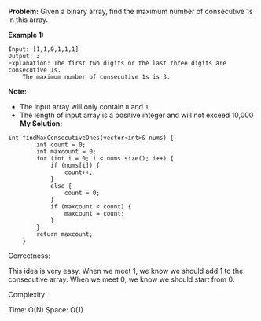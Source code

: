 **Problem:**
Given a binary array, find the maximum number of consecutive 1s in this array.

**Example 1:**

```
Input: [1,1,0,1,1,1]
Output: 3
Explanation: The first two digits or the last three digits are consecutive 1s.
    The maximum number of consecutive 1s is 3.
```



**Note:**

- The input array will only contain `0` and `1`.
- The length of input array is a positive integer and will not exceed 10,000
**My Solution:**
```
int findMaxConsecutiveOnes(vector<int>& nums) {
        int count = 0;
        int maxcount = 0;
        for (int i = 0; i < nums.size(); i++) {
            if (nums[i]) {
                count++;
            }
            else {
                count = 0;
            }
            if (maxcount < count) {
                maxcount = count;
            }
        }
        return maxcount;
    }
```
Correctness:

This idea is very easy. When we meet 1, we know we should add 1 to the consecutive array. When we meet 0, we know we should start from 0.

Complexity:

Time: O(N)
Space: O(1)